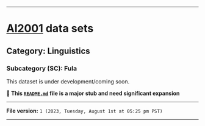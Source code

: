 
***

# [AI2001](https://github.com/seanpm2001/AI2001/) data sets

## Category: Linguistics

### Subcategory (SC): Fula

This dataset is under development/coming soon.

**🌱️ This [`README.md`](/README.md) file is a major stub and need significant expansion**

***

**File version:** `1 (2023, Tuesday, August 1st at 05:25 pm PST)`

***
